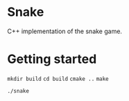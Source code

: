 # Snake
C++ implementation of the snake game.
# Getting started

`mkdir build`
`cd build`
`cmake ..`
`make`

`./snake`
